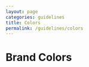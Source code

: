 ```yaml
---
layout: page
categories: guidelines
title: Colors
permalink: /guidelines/colors
---
```


<h1>Brand Colors</h1>
